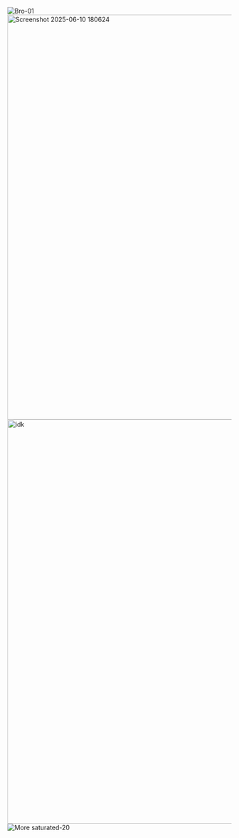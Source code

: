 ![Bro-01](https://github.com/user-attachments/assets/f6818a49-48be-4a66-81ec-387f21c5de58)
<img width="910" alt="Screenshot 2025-06-10 180624" src="https://github.com/user-attachments/assets/b5c1bf7a-460d-4a8e-bd66-ae4c71ac8503" />
<img width="908" alt="idk" src="https://github.com/user-attachments/assets/9439831f-c17f-4271-a3e8-c076554a6b52" />
![More saturated-20](https://github.com/user-attachments/assets/655fb755-fedd-418f-aa08-b692a808b6ec)



















